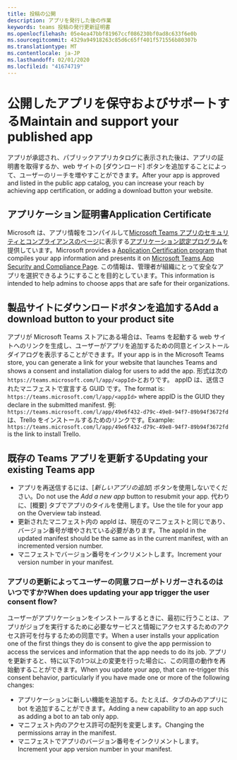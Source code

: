 ```yaml
---
title: 投稿の公開
description: アプリを発行した後の作業
keywords: teams 投稿の発行更新証明書
ms.openlocfilehash: 05e4ea47bbf81967ccf086230bf0ad8c633f6e0b
ms.sourcegitcommit: 4329a94918263c85d6c65ff401f571556b80307b
ms.translationtype: MT
ms.contentlocale: ja-JP
ms.lasthandoff: 02/01/2020
ms.locfileid: "41674719"
---
```

# <a name="maintain-and-support-your-published-app"></a><span data-ttu-id="b08e4-104">公開したアプリを保守およびサポートする</span><span class="sxs-lookup"><span data-stu-id="b08e4-104">Maintain and support your published app</span></span> 

<span data-ttu-id="b08e4-105">アプリが承認され、パブリックアプリカタログに表示された後は、アプリの証明書を取得するか、web サイトの [ダウンロード] ボタンを追加することによって、ユーザーのリーチを増やすことができます。</span><span class="sxs-lookup"><span data-stu-id="b08e4-105">After your app is approved and listed in the public app catalog, you can increase your reach by achieving app certification, or adding a download button your website.</span></span>

## <a name="application-certificate"></a><span data-ttu-id="b08e4-106">アプリケーション証明書</span><span class="sxs-lookup"><span data-stu-id="b08e4-106">Application Certificate</span></span>

<span data-ttu-id="b08e4-107">Microsoft は、アプリ情報をコンパイルして[Microsoft Teams アプリのセキュリティとコンプライアンスのページ](https://aka.ms/AppCertification)に表示する[アプリケーション認定プログラム](./application-certification.md)を提供しています。</span><span class="sxs-lookup"><span data-stu-id="b08e4-107">Microsoft provides a [Application Certification program](./application-certification.md) that compiles your app information and presents it on [Microsoft Teams App Security and Compliance Page](https://aka.ms/AppCertification).</span></span> <span data-ttu-id="b08e4-108">この情報は、管理者が組織にとって安全なアプリを選択できるようにすることを目的としています。</span><span class="sxs-lookup"><span data-stu-id="b08e4-108">This information is intended to help admins to choose apps that are safe for their organizations.</span></span>

## <a name="add-a-download-button-to-your-product-site"></a><span data-ttu-id="b08e4-109">製品サイトにダウンロードボタンを追加する</span><span class="sxs-lookup"><span data-stu-id="b08e4-109">Add a download button to your product site</span></span>

<span data-ttu-id="b08e4-110">アプリが Microsoft Teams ストアにある場合は、Teams を起動する web サイトへのリンクを生成し、ユーザーがアプリを追加するための同意とインストールダイアログを表示することができます。</span><span class="sxs-lookup"><span data-stu-id="b08e4-110">If your app is in the Microsoft Teams store, you can generate a link for your website that launches Teams and shows a consent and installation dialog for users to add the app.</span></span>
<span data-ttu-id="b08e4-111">形式は次の`https://teams.microsoft.com/l/app/<appId>`とおりです。 appID は、送信されたマニフェストで宣言する GUID です。</span><span class="sxs-lookup"><span data-stu-id="b08e4-111">The format is:  `https://teams.microsoft.com/l/app/<appId>` where appID is the GUID they declare in the submitted manifest.</span></span>
<span data-ttu-id="b08e4-112">例: `https://teams.microsoft.com/l/app/49e6f432-d79c-49e8-94f7-89b94f3672fd`は、Trello をインストールするためのリンクです。</span><span class="sxs-lookup"><span data-stu-id="b08e4-112">Example: `https://teams.microsoft.com/l/app/49e6f432-d79c-49e8-94f7-89b94f3672fd` is the link to install Trello.</span></span>

## <a name="updating-your-existing-teams-app"></a><span data-ttu-id="b08e4-113">既存の Teams アプリを更新する</span><span class="sxs-lookup"><span data-stu-id="b08e4-113">Updating your existing Teams app</span></span>

* <span data-ttu-id="b08e4-114">アプリを再送信するには、[*新しいアプリの追加*] ボタンを使用しないでください。</span><span class="sxs-lookup"><span data-stu-id="b08e4-114">Do not use the *Add a new app* button to resubmit your app.</span></span> <span data-ttu-id="b08e4-115">代わりに、[概要] タブでアプリのタイルを使用します。</span><span class="sxs-lookup"><span data-stu-id="b08e4-115">Use the tile for your app on the Overview tab instead.</span></span>
* <span data-ttu-id="b08e4-116">更新されたマニフェスト内の appId は、現在のマニフェストと同じであり、バージョン番号が増やされている必要があります。</span><span class="sxs-lookup"><span data-stu-id="b08e4-116">The appId in the updated manifest should be the same as in the current manifest, with an incremented version number.</span></span>
* <span data-ttu-id="b08e4-117">マニフェストでバージョン番号をインクリメントします。</span><span class="sxs-lookup"><span data-stu-id="b08e4-117">Increment your version number in your manifest.</span></span>

### <a name="when-does-updating-your-app-trigger-the-user-consent-flow"></a><span data-ttu-id="b08e4-118">アプリの更新によってユーザーの同意フローがトリガーされるのはいつですか?</span><span class="sxs-lookup"><span data-stu-id="b08e4-118">When does updating your app trigger the user consent flow?</span></span>

<span data-ttu-id="b08e4-119">ユーザーがアプリケーションをインストールするときに、最初に行うことは、アプリがジョブを実行するために必要なサービスと情報にアクセスするためのアクセス許可を付与するための同意です。</span><span class="sxs-lookup"><span data-stu-id="b08e4-119">When a user installs your application one of the first things they do is consent to give the app permission to access the services and information that the app needs to do its job.</span></span> <span data-ttu-id="b08e4-120">アプリを更新すると、特に以下の1つ以上の変更を行った場合に、この同意の動作を再始動することができます。</span><span class="sxs-lookup"><span data-stu-id="b08e4-120">When you update your app, that can re-trigger this consent behavior, particularly if you have made one or more of the following changes:</span></span>

* <span data-ttu-id="b08e4-121">アプリケーションに新しい機能を追加する。たとえば、タブのみのアプリに bot を追加することができます。</span><span class="sxs-lookup"><span data-stu-id="b08e4-121">Adding a new capability to an app such as adding a bot to an tab only app.</span></span>
* <span data-ttu-id="b08e4-122">マニフェスト内のアクセス許可の配列を変更します。</span><span class="sxs-lookup"><span data-stu-id="b08e4-122">Changing the permissions array in the manifest.</span></span>
* <span data-ttu-id="b08e4-123">マニフェストでアプリのバージョン番号をインクリメントします。</span><span class="sxs-lookup"><span data-stu-id="b08e4-123">Increment your app version number in your manifest.</span></span>
